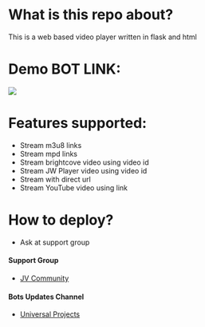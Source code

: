 # What is this repo about?
This is a web based video player written in flask and html

# Demo BOT LINK:
<a href="https://t.me/StreamingLinkRobot"><img src="https://img.shields.io/badge/Telegram-Bot-blue.svg?logo=telegram"></a>

# Features supported:
- Stream m3u8 links
- Stream mpd links
- Stream brightcove video using video id
- Stream JW Player video using video id
- Stream with direct url
- Stream YouTube video using link

# How to deploy?
- Ask at support group

#### Support Group
- [JV Community](https://t.me/jv_community)

#### Bots Updates Channel
- [Universal Projects](https://t.me/Universal_Projects)

